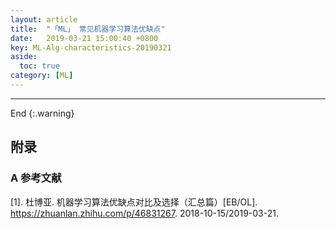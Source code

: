 ```yaml
---
layout: article
title:  "「ML」 常见机器学习算法优缺点"
date:   2019-03-21 15:00:40 +0800
key: ML-Alg-characteristics-20190321
aside:
  toc: true
category: [ML]
---
```



<!--more-->



-------------------  
 End
{:.warning}  



## 附录
### A  参考文献  
[1]. 杜博亚. 机器学习算法优缺点对比及选择（汇总篇）[EB/OL]. <https://zhuanlan.zhihu.com/p/46831267>. 2018-10-15/2019-03-21.  
